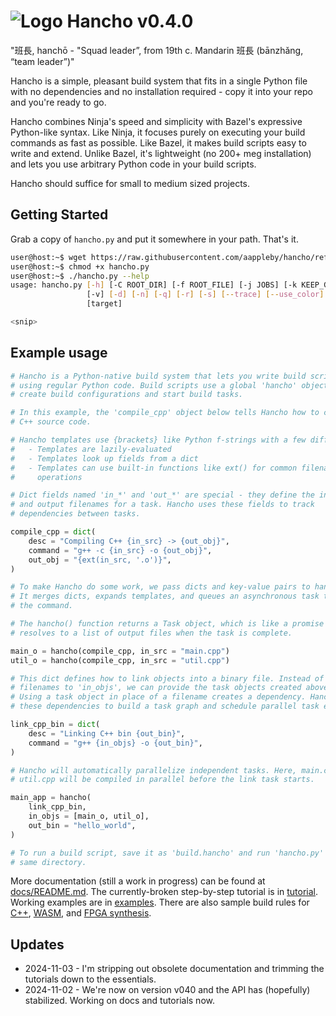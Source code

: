 # ![Logo](assets/hancho_small.png) Hancho v0.4.0

"班長, hanchō - "Squad leader”, from 19th c. Mandarin 班長 (bānzhǎng, “team leader”)"

Hancho is a simple, pleasant build system that fits in a single Python file with no dependencies and no installation required - copy it into your repo and you're ready to go.

Hancho combines Ninja's speed and simplicity with Bazel's expressive Python-like syntax. Like Ninja, it focuses purely on executing your build commands as fast as possible. Like Bazel, it makes build scripts easy to write and extend. Unlike Bazel, it's lightweight (no 200+ meg installation) and lets you use arbitrary Python code in your build scripts.

Hancho should suffice for small to medium sized projects.

## Getting Started

Grab a copy of ```hancho.py``` and put it somewhere in your path. That's it.

``` bash
user@host:~$ wget https://raw.githubusercontent.com/aappleby/hancho/refs/heads/main/hancho.py
user@host:~$ chmod +x hancho.py
user@host:~$ ./hancho.py --help
usage: hancho.py [-h] [-C ROOT_DIR] [-f ROOT_FILE] [-j JOBS] [-k KEEP_GOING] [-t TOOL]
                 [-v] [-d] [-n] [-q] [-r] [-s] [--trace] [--use_color]
                 [target]

<snip>
```

## Example usage

```py
# Hancho is a Python-native build system that lets you write build scripts
# using regular Python code. Build scripts use a global 'hancho' object to
# create build configurations and start build tasks.

# In this example, the 'compile_cpp' object below tells Hancho how to compile
# C++ source code.

# Hancho templates use {brackets} like Python f-strings with a few differences:
#   - Templates are lazily-evaluated
#   - Templates look up fields from a dict
#   - Templates can use built-in functions like ext() for common filename
#     operations

# Dict fields named 'in_*' and 'out_*' are special - they define the input
# and output filenames for a task. Hancho uses these fields to track
# dependencies between tasks.

compile_cpp = dict(
    desc = "Compiling C++ {in_src} -> {out_obj}",
    command = "g++ -c {in_src} -o {out_obj}",
    out_obj = "{ext(in_src, '.o')}",
)

# To make Hancho do some work, we pass dicts and key-value pairs to hancho().
# It merges dicts, expands templates, and queues an asynchronous task to run
# the command.

# The hancho() function returns a Task object, which is like a promise that
# resolves to a list of output files when the task is complete.

main_o = hancho(compile_cpp, in_src = "main.cpp")
util_o = hancho(compile_cpp, in_src = "util.cpp")

# This dict defines how to link objects into a binary file. Instead of passing
# filenames to 'in_objs', we can provide the task objects created above.
# Using a task object in place of a filename creates a dependency. Hancho uses
# these dependencies to build a task graph and schedule parallel task execution.

link_cpp_bin = dict(
    desc = "Linking C++ bin {out_bin}",
    command = "g++ {in_objs} -o {out_bin}",
)

# Hancho will automatically parallelize independent tasks. Here, main.cpp and
# util.cpp will be compiled in parallel before the link task starts.

main_app = hancho(
    link_cpp_bin,
    in_objs = [main_o, util_o],
    out_bin = "hello_world",
)

# To run a build script, save it as 'build.hancho' and run 'hancho.py' in the
# same directory.
```

More documentation (still a work in progress) can be found at [docs/README.md](docs/README.md). The currently-broken step-by-step tutorial is in [tutorial](tutorial). Working examples are in [examples](examples). There are also sample build rules for [C++](base_rules.hancho), [WASM](wasm_rules.hancho), and [FPGA synthesis](fpga_rules.hancho).

## Updates
 - 2024-11-03 - I'm stripping out obsolete documentation and trimming the tutorials down to the essentials.
 - 2024-11-02 - We're now on version v040 and the API has (hopefully) stabilized. Working on docs and tutorials now.
